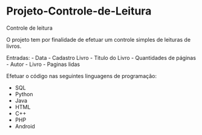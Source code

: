 # Projeto-Controle-de-Leitura
Controle de leitura

O projeto tem por finalidade de efetuar um controle simples de leituras de livros.

Entradas:
        - Data
        - Cadastro Livro
            - Titulo do Livro
            - Quantidades de páginas
            - Autor
        - Livro
        - Paginas lidas
  
Efetuar o código nas seguintes linguagens de programação:
  - SQL
  - Python
  - Java
  - HTML
  - C++
  - PHP
  - Android
